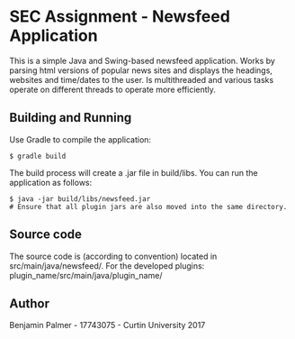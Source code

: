 SEC Assignment - Newsfeed Application 
=====================================

This is a simple Java and Swing-based newsfeed application. Works by parsing html versions of popular news sites and displays the headings, websites and time/dates to the user. Is multithreaded and various tasks operate on different threads to operate more efficiently.

Building and Running
--------------------

Use Gradle to compile the application:

    $ gradle build
    
The build process will create a .jar file in build/libs. You can run the application as follows:

    $ java -jar build/libs/newsfeed.jar
    # Ensure that all plugin jars are also moved into the same directory.

Source code
-----------

The source code is (according to convention) located in src/main/java/newsfeed/.
For the developed plugins: plugin_name/src/main/java/plugin_name/

Author
------

Benjamin Palmer - 17743075 - Curtin University 2017

